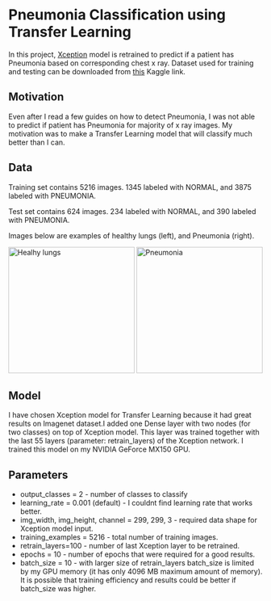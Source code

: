 # Pneumonia Classification using Transfer Learning
In this project, [Xception](https://arxiv.org/abs/1610.02357) model is retrained to predict if a patient has Pneumonia based on corresponding chest x ray. Dataset used for training and testing can be downloaded from [this](https://www.kaggle.com/paultimothymooney/chest-xray-pneumonia) Kaggle link. 

## Motivation
Even after I read a few guides on how to detect Pneumonia, I was not able to predict if patient has Pneumonia for majority of x ray images. My motivation was to make a Transfer Learning model that will classify much better than I can.

## Data
Training set contains 5216 images. 1345 labeled with NORMAL, and 3875 labeled with PNEUMONIA.

Test set contains 624 images. 234 labeled with NORMAL, and 390 labeled with PNEUMONIA.

Images below are examples of healthy  lungs (left), and Pneumonia (right).

<img src="https://user-images.githubusercontent.com/43140432/68776245-10e71d00-0630-11ea-900a-ad4298bcc6f1.jpeg" title="Healhy lungs" width="250" height="250"> <img src="https://user-images.githubusercontent.com/43140432/68778091-f498af80-0632-11ea-9a8e-e6ed1c926f6a.jpeg" title="Pneumonia" width="250" height="250">

## Model
I have chosen Xception model for Transfer Learning because it had great results on Imagenet dataset.I added one Dense layer with two nodes (for two classes) on top of Xception model. This layer was trained together with the last 55 layers (parameter: retrain_layers) of the Xception network. I trained this model on my NVIDIA GeForce MX150 GPU. 

## Parameters
* output_classes = 2 - number of classes to classify
* learning_rate = 0.001 (default) - I couldnt find learning rate that works better.
* img_width, img_height, channel = 299, 299, 3 - required data shape for Xception model input.
* training_examples = 5216 - total number of training images.
* retrain_layers=100 - number of last Xception layer to be retrained.
* epochs = 10 - number of epochs that were required for a good results.
* batch_size = 10 - with larger size of retrain_layers batch_size is limited by my GPU memory (it has only 4096 MB maximum amount of memory). It is possible that training efficiency and results could be better if batch_size was higher.




